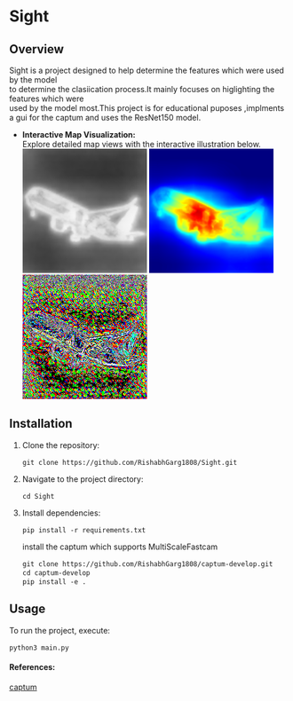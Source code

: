 # Sight

## Overview

Sight is a project designed to help determine the features which were used by the model \
to determine the clasiication process.It mainly focuses on higlighting the features which were\
used by the model most.This project is for educational puposes ,implments a gui for the captum and  uses the ResNet150 model. 


- **Interactive Map Visualization:**  
    Explore detailed map views with the interactive illustration below.  
        ![Interactive Map](images/tests/result_fastcam.png)
        ![Interactive Map](images/tests/result_gradcam.png)
        ![Interactive Map](images/tests/result_backProp.png)

## Installation

1. Clone the repository:
    ```
    git clone https://github.com/RishabhGarg1808/Sight.git
    ```
2. Navigate to the project directory:
    ```
    cd Sight
    ```
3. Install dependencies:
    ```
    pip install -r requirements.txt
    ```
    install the captum which supports MultiScaleFastcam
    ```
    git clone https://github.com/RishabhGarg1808/captum-develop.git
    cd captum-develop
    pip install -e .
    ```

## Usage

To run the project, execute:

```
python3 main.py
```

#### References:
[captum](https://github.com/pytorch/captum)